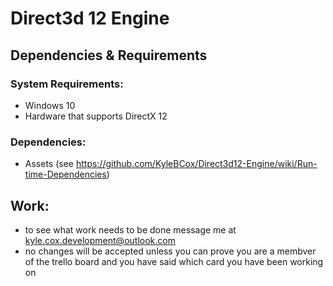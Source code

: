 # Direct3d 12 Engine

## Dependencies & Requirements
### System Requirements:
- Windows 10
- Hardware that supports DirectX 12
### Dependencies:
- Assets (see https://github.com/KyleBCox/Direct3d12-Engine/wiki/Run-time-Dependencies)

## Work:
- to see what work needs to be done message me at kyle.cox.development@outlook.com
- no changes will be accepted unless you can prove you are a membver of the trello board and you have said which card you have been working on
